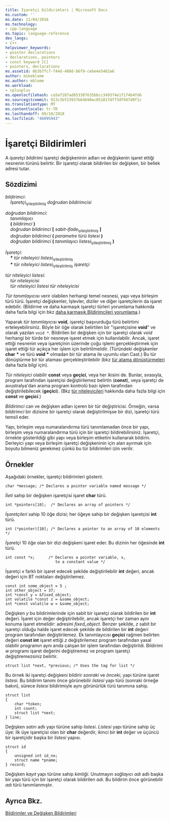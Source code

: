 ```yaml
---
title: İşaretçi bildirimleri | Microsoft Docs
ms.custom: ''
ms.date: 11/04/2016
ms.technology:
- cpp-language
ms.topic: language-reference
dev_langs:
- C++
helpviewer_keywords:
- pointer declarations
- declarations, pointers
- const keyword [C]
- pointers, declarations
ms.assetid: 8b3b7fc7-f44d-480d-b6f9-cebe4e5462a6
author: mikeblome
ms.author: mblome
ms.workload:
- cplusplus
ms.openlocfilehash: ca5ef287ad853387635bbcc349374e1f174b4fd6
ms.sourcegitcommit: 913c3bf23937b64b90ac05181fdff3df947d9f1c
ms.translationtype: MT
ms.contentlocale: tr-TR
ms.lasthandoff: 09/18/2018
ms.locfileid: "46095943"
---
```

# <a name="pointer-declarations"></a>İşaretçi Bildirimleri

A *işaretçi bildirimi* işaretçi değişkeninin adları ve değişkenin işaret ettiği nesnenin türünü belirtir. Bir işaretçi olarak bildirilen bir değişken, bir bellek adresi tutar.

## <a name="syntax"></a>Sözdizimi

*bildirimci*:<br/>
&nbsp;&nbsp;&nbsp;&nbsp;*İşaretçi*<sub>iyileştirilmiş</sub> *doğrudan bildirimcisi*

*doğrudan bildirimci*:<br/>
&nbsp;&nbsp;&nbsp;&nbsp;*tanımlayıcı*<br/>
&nbsp;&nbsp;&nbsp;&nbsp;**(** *bildirimci* **)**<br/>
&nbsp;&nbsp;&nbsp;&nbsp;*doğrudan bildirimci* **[** *sabit-ifade*<sub>iyileştirilmiş</sub> **]**<br/>
&nbsp;&nbsp;&nbsp;&nbsp;*doğrudan bildirimci* **(** *parametre türü listesi* **)**<br/>
&nbsp;&nbsp;&nbsp;&nbsp;*doğrudan bildirimci* **(** *tanımlayıcı listesi*<sub>iyileştirilmiş</sub> **)**

*İşaretçi*:<br/>
&nbsp;&nbsp;&nbsp;&nbsp;<strong>\*</strong> *tür niteleyici listesi*<sub>iyileştirilmiş</sub><br/>
&nbsp;&nbsp;&nbsp;&nbsp;<strong>\*</strong> *tür niteleyici listesi*<sub>iyileştirilmiş</sub> *işaretçi*

*tür niteleyici listesi*:<br/>
&nbsp;&nbsp;&nbsp;&nbsp;*tür niteleyicisi*<br/>
&nbsp;&nbsp;&nbsp;&nbsp;*tür niteleyici listesi* *tür niteleyicisi*

*Tür tanımlayıcısı* verir olabilen herhangi temel nesnesi, yapı veya birleşim türü türü. İşaretçi değişkenler, İşlevler, diziler ve diğer işaretçilerin da işaret edebilir. (Bildirme ve daha karmaşık işaretçi türleri yorumlama hakkında daha fazla bilgi için bkz [daha karmaşık Bildirimcileri yorumlama](../c-language/interpreting-more-complex-declarators.md).)

Yaparak *tür tanımlayıcısı* **void**, işaretçi başvurduğu türü belirtimi erteleyebilirsiniz. Böyle bir öğe olarak belirtilen bir "işaretçisine **void**" ve olarak yazılan `void *`. Bildirilen bir değişken için bir işaretçi olarak *void* herhangi bir türde bir nesneye işaret etmek için kullanılabilir. Ancak, işaret ettiği nesnenin veya işaretçinin üzerinde çoğu işlemi gerçekleştirmek için işaret ettiği tür açıkça her işlem için belirtilmelidir. (Türündeki değişkenler **char** <strong>\*</strong> ve türü **void** <strong>\*</strong> olmadan bir tür atama ile uyumlu olan Cast.) Bu tür dönüştürme bir tür ataması gerçekleştirilebilir (bkz [tür atama dönüştürmeleri](../c-language/type-cast-conversions.md) daha fazla bilgi için).

*Tür niteleyici* olabilir **const** veya **geçici**, veya her ikisini de. Bunlar, sırasıyla, program tarafından işaretçisi değiştirilemez belirtin (**const**), veya işaretçi de avustralya'dan arama program kontrolü bazı işlem tarafından değiştirilebilecek (**geçici**). (Bkz [tür niteleyicileri](../c-language/type-qualifiers.md) hakkında daha fazla bilgi için **const** ve **geçici**.)

*Bildirimci* can ve değişken adları içeren bir tür değiştiricisi. Örneğin, varsa *bildirimci* bir dizisine bir işaretçi olarak değiştirilmişse bir dizi, işaretçi türü temsil eder.

Yapı, birleşim veya numaralandırma türü tanımlamadan önce bir yapı, birleşim veya numaralandırma türü için bir işaretçi bildirebilirsiniz. İşaretçi, örnekte gösterildiği gibi yapı veya birleşim etiketini kullanarak bildirin. Derleyici yapı veya birleşim işaretçi değişkeninin için alan ayırmak için boyutu bilmeniz gerekmez çünkü bu tür bildirimleri izin verilir.

## <a name="examples"></a>Örnekler

Aşağıdaki örnekler, işaretçi bildirimleri gösterir.

```
char *message; /* Declares a pointer variable named message */
```

*İleti* sahip bir değişken işaretçisi işaret **char** türü.

```
int *pointers[10];  /* Declares an array of pointers */
```

*İşaretçileri* sahip 10 öğe dizisi; her öğeye sahip bir değişken işaretçisi **int** türü.

```
int (*pointer)[10]; /* Declares a pointer to an array of 10 elements */
```

*İşaretçi* 10 öğe olan bir dizi değişkeni işaret eder. Bu dizinin her öğesinde **int** türü.

```
int const *x;      /* Declares a pointer variable, x,
                      to a constant value */
```

İşaretçi *x* farklı bir işaret edecek şekilde değiştirilebilir **int** değeri, ancak değeri için BT noktaları değiştirilemez.

```
const int some_object = 5 ;
int other_object = 37;
int *const y = &fixed_object;
int volatile *const z = &some_object;
int *const volatile w = &some_object;
```

Değişken *y* bu bildirimlerinde için sabit bir işaretçi olarak bildirilen bir **int** değeri. İşaret için değer değiştirilebilir, ancak işaretçi her zaman aynı konuma işaret etmelidir: adresini *fixed_object*. Benzer şekilde, *z* sabit bir işaretçi olduğu halde işaret edecek şekilde de bildirilen bir **int** değeri program tarafından değiştirilemez. Ek tanımlayıcısı **geçici** rağmen belirten değeri **const int** işaret ettiği *z* değiştirilemez program tarafından yasal olabilir programın aynı anda çalışan bir işlem tarafından değiştirildi. Bildirimi *w* programı işaret değerini değiştiremez ve program işaretçi değiştiremezsiniz belirtir.

```
struct list *next, *previous; /* Uses the tag for list */
```

Bu örnek iki işaretçi değişkeni bildirir *sonraki* ve *önceki*, yapı türüne işaret *listesi*. Bu bildirim tanımı önce görünebilir *listesi* yapı türü (sonraki örneğe bakın), sürece *listesi* bildirimiyle aynı görünürlük türü tanımına sahip.

```
struct list
{
    char *token;
    int count;
    struct list *next;
} line;
```

Değişken *satırı* adlı yapı türüne sahip *listesi*. *Listesi* yapı türüne sahip üç üye: ilk üye işaretçisi olan bir **char** değerdir, ikinci bir **int** değer ve üçüncü bir işaretçidir başka bir *listesi* yapısı.

```
struct id
{
    unsigned int id_no;
    struct name *pname;
} record;
```

Değişken *kayıt* yapı türüne sahip *kimliği*. Unutmayın *sağlayıcı adı* adlı başka bir yapı türü için bir işaretçi olarak bildirilen *adı*. Bu bildirim önce görünebilir *adı* türü tanımlanmıştır.

## <a name="see-also"></a>Ayrıca Bkz.

[Bildirimler ve Değişken Bildirimleri](../c-language/declarators-and-variable-declarations.md)